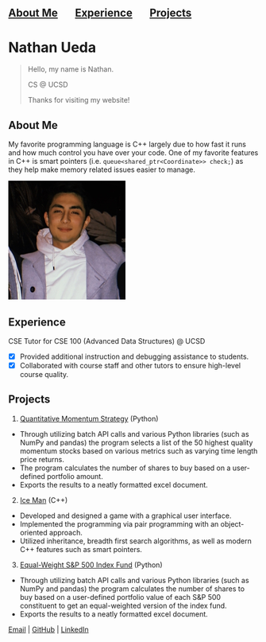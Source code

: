 ## [About Me](#about-me) &nbsp; &nbsp; &nbsp; [Experience](#experience) &nbsp; &nbsp; &nbsp; [Projects](#projects) 

# **Nathan Ueda**
>Hello, my name is Nathan.
>
>CS @ UCSD
>
>Thanks for visiting my website!



## About Me
My favorite programming language is C++ largely due to how fast it runs and how much control you have over your code. One of my favorite features in C++ is smart pointers (i.e. `queue<shared_ptr<Coordinate>> check;`) as they help make memory related issues easier to manage.

![](/images/profile.png) 

## Experience
CSE Tutor for CSE 100 (Advanced Data Structures) @ UCSD
- [x] Provided additional instruction and debugging assistance to students.
- [x] Collaborated with course staff and other tutors to ensure high-level course quality. 

## Projects
1. [Quantitative Momentum Strategy](https://github.com/nathanueda/Algorithmic-Trading-in-Python/blob/main/002_quantitative_momentum_strategy.ipynb) (Python)
* Through utilizing batch API calls and various Python libraries (such as NumPy and pandas) the program selects a list of the 50 highest quality momentum stocks based on various metrics such as varying time length price returns.
* The program calculates the number of shares to buy based on a user-defined portfolio amount. 
* Exports the results to a neatly formatted excel document.

2. [Ice Man](https://github.com/nathanueda/IceMan) (C++)                    
* Developed and designed a game with a graphical user interface.
* Implemented the programming via pair programming with an object-oriented approach. 
* Utilized inheritance, breadth first search algorithms, as well as modern C++ features such as smart pointers.
  
3. [Equal-Weight S&P 500 Index Fund](https://github.com/nathanueda/Algorithmic-Trading-in-Python/blob/main/001_equal_weight_S%26P_500.ipynb) (Python)                       
* Through utilizing batch API calls and various Python libraries (such as NumPy and pandas) the program calculates the number of shares to buy based on a user-defined portfolio value of each S&P 500 constituent to get an equal-weighted version of the index fund. 
* Exports the results to a neatly formatted excel document.

[Email](mailto:nateueda@gmail.com) | [GitHub](https://github.com/nathanueda) | [LinkedIn](https://www.linkedin.com/in/nathanueda/)
